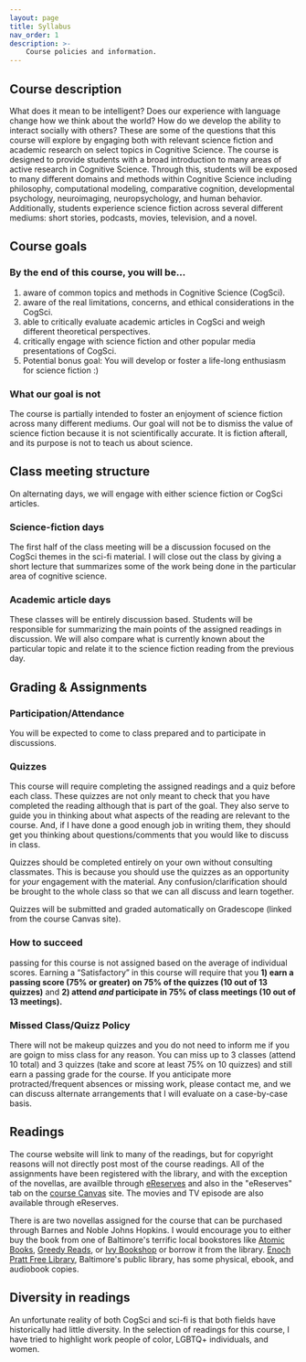 ```yaml
---
layout: page
title: Syllabus
nav_order: 1
description: >-
    Course policies and information.
---
```


## Course description  

What does it mean to be intelligent? Does our experience with language change how we think about the world? How do we develop the ability to interact socially with others? These are some of the questions that this course will explore by engaging both with relevant science fiction and academic research on select topics in Cognitive Science. The course is designed to provide students with a broad introduction to many areas of active research in Cognitive Science. Through this, students will be exposed to many different domains and methods within Cognitive Science including philosophy, computational modeling, comparative cognition, developmental psychology, neuroimaging, neuropsychology, and human behavior. Additionally, students experience science fiction across several different mediums: short stories, podcasts, movies, television, and a novel.

## Course goals

###  By the end of this course, you will be…

1. aware of common topics and methods in Cognitive Science (CogSci).
2. aware of the real limitations, concerns, and ethical considerations in the CogSci.
3. able to critically evaluate academic articles in CogSci and weigh different theoretical perspectives. 
4. critically engage with science fiction and other popular media presentations of CogSci.
5. Potential bonus goal: You will develop or foster a life-long enthusiasm for science fiction :) 

###  What our goal is not
The course is partially intended to foster an enjoyment of science fiction across many different mediums. Our goal will not be to dismiss the value of science fiction because it is not scientifically accurate. It is fiction afterall, and its purpose is not to teach us about science. 

## Class meeting structure
On alternating days, we will engage with either science fiction or CogSci articles. 

###  Science-fiction days
The first half of the class meeting will be a discussion focused on the CogSci themes in the sci-fi material. I will close out the class by giving a short lecture that summarizes some of the work being done in the particular area of cognitive science. 

###  Academic article days
These classes will be entirely discussion based. Students will be responsible for summarizing the main points of the assigned readings in discussion. We will also compare what is currently known about the particular topic and relate it to the science fiction reading from the previous day. 

## Grading & Assignments

###  Participation/Attendance
You will be expected to come to class prepared and to participate in discussions. 

###  Quizzes
This course will require completing the assigned readings and a quiz before each class. These quizzes are not only meant to check that you have completed the reading although that is part of the goal. They also serve to guide you in thinking about what aspects of the reading are relevant to the course. And, if I have done a good enough job in writing them, they should get you thinking about questions/comments that you would like to discuss in class. 

Quizzes should be completed entirely on your own without consulting classmates. This is because you should use the quizzes as an opportunity for *your* engagement with the material. Any confusion/clarification should be brought to the whole class so that we can all discuss and learn together. 

Quizzes will be submitted and graded automatically on Gradescope (linked from the course Canvas site). 

###  How to succeed
passing for this course is not assigned based on the average of individual scores. Earning a “Satisfactory” in this course will require that you **1) earn a passing score (75% or greater) on 75% of the quizzes (10 out of 13 quizzes)** and **2) attend *and* participate in 75% of class meetings (10 out of 13 meetings).**

### Missed Class/Quizz Policy

There will not be makeup quizzes and you do not need to inform me if you are goign to miss class for any reason. You can miss up to 3 classes (attend 10 total) and 3 quizzes (take and score at least 75% on 10 quizzes) and still earn a passing grade for the course. If you anticipate more protracted/frequent absences or missing work, please contact me, and we can discuss alternate arrangements that I will evaluate on a case-by-case basis.  

## Readings

The course website will link to many of the readings, but for copyright reasons will not directly post most of the course readings. All of the assignments have been registered with the library, and with the exception of the novellas, are availble through [eReserves](https://ares.library.jhu.edu/shib/) and also in the "eReserves" tab on the [course Canvas](https://jhu.instructure.com/courses/38642) site. The movies and TV episode are also available through eReserves. 

There is are two novellas assigned for the course that can be purchased through Barnes and Noble Johns Hopkins. I would encourage you to either buy the book from one of Baltimore's terrific local bookstores like [Atomic Books](https://atomicbooks.com), [Greedy Reads](https://greedyreads.com), or [Ivy Bookshop](https://www.theivybookshop.com) or borrow it from the library. [Enoch Pratt Free Library](https://www.prattlibrary.org), Baltimore's public library, has some physical, ebook, and audiobook copies. 

## Diversity in readings

An unfortunate reality of both CogSci and sci-fi is that both fields have historically had little diversity. In the selection of readings for this course, I have tried to highlight work people of color, LGBTQ+ individuals, and women.
